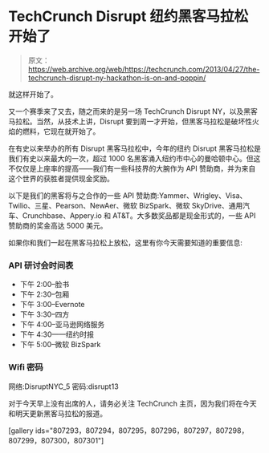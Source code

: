 # TechCrunch Disrupt 纽约黑客马拉松开始了

> 原文：<https://web.archive.org/web/https://techcrunch.com/2013/04/27/the-techcrunch-disrupt-ny-hackathon-is-on-and-poppin/>

就这样开始了。

又一个赛季来了又去，随之而来的是另一场 TechCrunch Disrupt NY，以及黑客马拉松。当然，从技术上讲，Disrupt 要到周一才开始，但黑客马拉松是破坏性火焰的燃料，它现在就开始了。

在有史以来举办的所有 Disrupt 黑客马拉松中，今年的纽约 Disrupt 黑客马拉松是我们有史以来最大的一次，超过 1000 名黑客涌入纽约市中心的曼哈顿中心。但这不仅仅是上座率的提高——我们有一些科技界的大腕作为 API 赞助商，并为来自这个世界的获胜者提供现金奖励。

以下是我们的黑客将与之合作的一些 API 赞助商:Yammer、Wrigley、Visa、Twilio、三星、Pearson、NewAer、微软 BizSpark、微软 SkyDrive、通用汽车、Crunchbase、Appery.io 和 AT&T。大多数奖品都是现金形式的，一些 API 赞助商的奖金高达 5000 美元。

如果你和我们一起在黑客马拉松上放松，这里有你今天需要知道的重要信息:

### API 研讨会时间表

*   下午 2:00–脸书
*   下午 2:30–包厢
*   下午 3:00–Evernote
*   下午 3:30–四方
*   下午 4:00–亚马逊网络服务
*   下午 4:30——纽约时报
*   下午 5:00–微软 BizSpark

### Wifi 密码

网络:DisruptNYC_5
密码:disrupt13

对于今天早上没有出席的人，请务必关注 TechCrunch 主页，因为我们将在今天和明天更新黑客马拉松的报道。

[gallery ids="807293，807294，807295，807296，807297，807298，807299，807300，807301"]